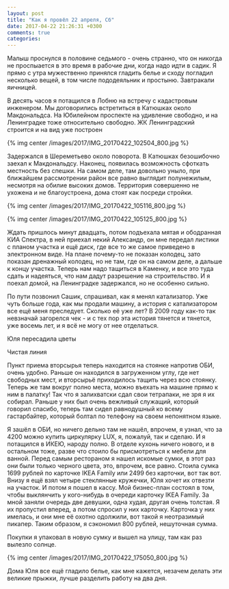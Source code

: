 ```yaml
---
layout: post
title: "Как я провёл 22 апреля, Сб"
date: 2017-04-22 21:26:31 +0300
comments: true
categories: 
---
```

Малыш проснулся в половине седьмого - очень странно, что он никогда не проспыается в это время в рабочие дни, когда надо идти в садик. Я прямо с утра мужественно принялся гладить белье и сходу погладил несколько вещей, в том числе пододеяльник и простыню. Завтракали яичницей.

В десять часов я потащился в Лобню на встречу с кадастровым инженером. Мы договорились встретиться в Катюшках около Макдональдса. На Юбилейном проспекте на удивление свободно, и на Ленинградке тоже относительно свободно. ЖК Ленинградский строится и на вид уже построен

{% img center /images/2017/IMG_20170422_102504_800.jpg %}

Задержался в Шереметьево около поворота. В Катюшках безошибочно заехал к Макдональдсу. Наконец, появилась возможность сфоткать местность без спешки. На самом деле, там довольно уныло, при ближайшем рассмотрении район все равно выглядит полунежилым, несмотря на обилие высоких домов. Территория совершенно не ухожена и не благоустроена, дома стоят как посреди стройки.

{% img center /images/2017/IMG_20170422_105116_800.jpg %}

{% img center /images/2017/IMG_20170422_105125_800.jpg %}

Ждать пришлось минут двадцать, потом подъехала мятая и ободранная КИА Спектра, в ней приехал некий Александр, он мне передал листики с планом участка и ещё диск, где все то же самое приведено в электронном виде. На плане почему-то не показан колодец, зато показан дренажный колодец, но не там, где он на самом деле, а дальше к концу участка. Теперь нам надо тащиться в Каменку, и все это туда сдать и надеяться, что нам дадут разрешение на строительство. И я поехал домой, на Ленинградке задержался, но не особенно сильно.

По пути позвонил Сашик, спрашивал, как я менял катализатор. Уже чуть больше года, как мы продали машину, а история с катализатором все ещё меня преследует. Сколько её уже лет? В 2009 году как-то так невзначай загорелся чек - и с тех пор эта история тянется и тянется, уже восемь лет, и я всё не могу от нее отделаться.


Юля пересадила цветы


Чистая линия

Пункт приема вторсырья теперь находится на стоянке напротив ОБИ, очень удобно. Раньше он находился в загруженном углу, где нет свободных мест, и вторсырьё приходилось тащить через всю стоянку. Теперь же там вокруг полно места, можно въехать на машине прямо к ним в палатку! Так что я залихватски сдал свои тетрапаки, не зря я их собирал. Раньше у них был очень вежливый служащий, который говорил спасибо, теперь там сидел равнодушный ко всему гастарбайтер, который болтал по телефону на своем непонятном языке.

Я зашёл в ОБИ, но ничего дельно там не нашёл, впрочем, я узнал, что за 4200 можно купить циркулярку LUX, я, пожалуй, так и сделаю. И я потащился в ИКЕЮ, народу полно. В отделе кухонь ничего нового, и в остальном тоже, разве что стоило бы присмотреться к мебели для ванной. Перед самым рестораном я нашел искомые сумки, в этот раз они были только черного цвета, это, впрочем, все равно. Стоила сумка 1699 рублей по карточке IKEA Family или 2499 без карточки, вот так вот. Внизу я ещё взял четыре стеклянные кружечки, Юля хочет их отвезти на участок. И потом я пошел в кассу. Мой бизнес-план состоял в том, чтобы выклянчить у кого-нибудь в очереди карточку IKEA Family. За мной заняли очередь две девушки, одна худая, другая очень толстая. Я их пропустил вперед, а потом спросил у них карточку. Карточка у них имелась, и они мне её охотно одолжили, вот такой я неотразимый пикапер. Таким образом, я сэкономил 800 рублей, нешуточная сумма.

Покупки я упаковал в новую сумку и вышел на улицу, там как раз вылезло солнце.

{% img center /images/2017/IMG_20170422_175050_800.jpg %}

Дома Юля все ещё гладило белье, как мне кажется, незачем делать эти великие прыжки, лучше разделить работу на два дня.